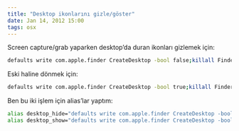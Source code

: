 ```yaml
---
title: "Desktop ikonlarını gizle/göster"
date: Jan 14, 2012 15:00
tags: osx
---
```

Screen capture/grab yaparken desktop’da duran ikonları gizlemek için:

```bash
defaults write com.apple.finder CreateDesktop -bool false;killall Finder;
```

Eski haline dönmek için:

```bash
defaults write com.apple.finder CreateDesktop -bool true;killall Finder;
```

Ben bu iki işlem için alias’lar yaptım:

```bash
alias desktop_hide="defaults write com.apple.finder CreateDesktop -bool false;killall Finder;"
alias desktop_show="defaults write com.apple.finder CreateDesktop -bool true;killall Finder;"
```